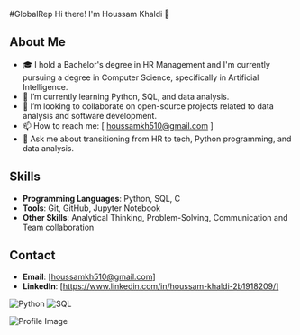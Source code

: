 #GlobalRep
Hi there! I'm Houssam Khaldi 👋

## About Me
- 🎓 I hold a Bachelor's degree in HR Management and I'm currently pursuing a degree in Computer Science, specifically in Artificial Intelligence.
- 🌱 I’m currently learning Python, SQL, and data analysis.
- 👯 I’m looking to collaborate on open-source projects related to data analysis and software development.
- 📫 How to reach me: [ houssamkh510@gmail.com ]
- 💬 Ask me about transitioning from HR to tech, Python programming, and data analysis.

## Skills
- **Programming Languages**: Python, SQL, C
- **Tools**: Git, GitHub, Jupyter Notebook
- **Other Skills**: Analytical Thinking, Problem-Solving, Communication and Team collaboration

## Contact
- **Email**: [houssamkh510@gmail.com]
- **LinkedIn**: [https://www.linkedin.com/in/houssam-khaldi-2b1918209/]

![Python](https://img.shields.io/badge/Python-3776AB?style=for-the-badge&logo=python&logoColor=white)
![SQL](https://img.shields.io/badge/SQL-000000?style=for-the-badge&logo=postgresql&logoColor=white)

![Profile Image](https://avatars.githubusercontent.com/u/your-username?v=4)


